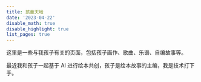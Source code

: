 ```yaml
---
title: 孩童天地
date: '2023-04-22'
disable_math: true
disable_highlight: true
list_pages: true
---
```


这里是一些与我孩子有关的页面，包括孩子画作、歌曲、乐谱、自编故事等。

最近我和孩子一起基于 AI 进行绘本共创，孩子是绘本故事的主编，我是技术打下手。
